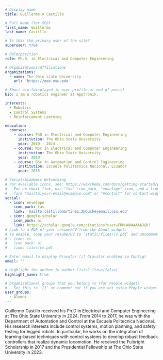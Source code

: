```yaml
---
# Display name
title: Guillermo A Castillo

# Full Name (for SEO)
first_name: Guillermo
last_name: Castillo

# Is this the primary user of the site?
superuser: true

# Role/position
role: Ph.D. in Electrical and Computer Engineering

# Organizations/Affiliations
organizations:
  - name: The Ohio state University
    url: 'https://mae.osu.edu'

# Short bio (displayed in user profile at end of posts)
bio: I am a robotics engineer at Apptronik.

interests:
  - Robotics
  - Control Systems 
  - Reinforcement Learning

education:
  courses:
    - course: PhD in Electrical and Computer Engineering
      institution: The Ohio State University
      year: 2019 - 2024
    - course: MSc in Electrical and Computer Engineering
      institution: The Ohio State University
      year: 2019
    - course: BSc in Automation and Control Engineering
      institution: Escuela Politecnica Nacional, Ecuador
      year: 2015

# Social/Academic Networking
# For available icons, see: https://wowchemy.com/docs/getting-started/page-builder/#icons
#   For an email link, use "fas" icon pack, "envelope" icon, and a link in the
#   form "mailto:your-email@example.com" or "#contact" for contact widget.
social:
  - icon: envelope
    icon_pack: fas
    link: 'mailto:castillomartinez.2@buckeyemail.osu.edu'
  - icon: google-scholar
    icon_pack: ai
    link: https://scholar.google.com/citations?user=FRMH4UAAAAAJ&hl
# Link to a PDF of your resume/CV from the About widget.
# To enable, copy your resume/CV to `static/files/cv.pdf` and uncomment the lines below.
# - icon: cv
#   icon_pack: ai
#   link: files/cv.pdf

# Enter email to display Gravatar (if Gravatar enabled in Config)
email: ''

# Highlight the author in author lists? (true/false)
highlight_name: true

# Organizational groups that you belong to (for People widget)
#   Set this to `[]` or comment out if you are not using People widget.
user_groups:
  - Alumni
---
```

Guillermo  Castillo received his Ph.D in  Electrical and  Computer  Engineering at The Ohio State University in 2024. From  2014  to  2017,  he was with the  Department of  Automation and  Control at the Escuela Politecnica Nacional. His research interests include control systems, motion planning, and safety testing for legged robots. In particular, he works on the integration of learning-based techniques with control systems to develop robust feedback controllers that realize dynamic locomotion. He received the Fulbright Scholarship in 2017 and the Presidential Fellowship at The Ohio State University in 2023.
